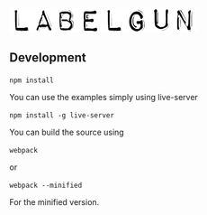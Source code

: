 ![labelgun](logo.png)


## Development

`npm install`

You can use the examples simply using live-server

`npm install -g live-server`

You can build the source using

`webpack`

or

`webpack --minified`

For the minified version.

